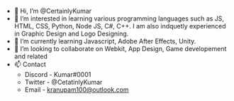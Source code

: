 - 👋 Hi, I’m @CertainlyKumar
- 👀 I’m interested in learning various programming languages such as JS, HTML, CSS, Python, Node JS, C#, C++. I am also indquetly experienced in Graphic Design and Logo Designing. 
- 🌱 I’m currently learning Javascript, Adobe After Effects, Unity.
- 💞️ I’m looking to collaborate on Webkit, App Design, Game developement and related
- 📫 Contact
  - Discord - Kumar#0001
  - Twitter - @CetatinlyKumar
  - Email - kranupam100@outlook.com

